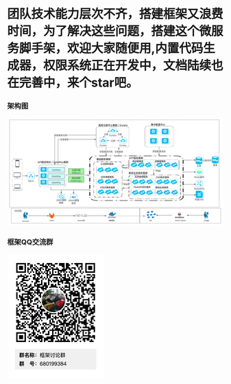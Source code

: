 # 团队技术能力层次不齐，搭建框架又浪费时间，为了解决这些问题，搭建这个微服务脚手架，欢迎大家随便用,内置代码生成器，权限系统正在开发中，文档陆续也在完善中，来个star吧。
### 架构图   
![Image](image/Framework.jpg)
### 框架QQ交流群
![Image](image/qq.png)